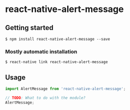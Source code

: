 # react-native-alert-message

## Getting started

`$ npm install react-native-alert-message --save`

### Mostly automatic installation

`$ react-native link react-native-alert-message`

## Usage
```javascript
import AlertMessage from 'react-native-alert-message';

// TODO: What to do with the module?
AlertMessage;
```
